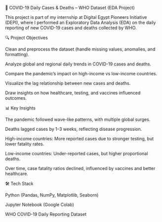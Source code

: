 🦠 COVID-19 Daily Cases & Deaths – WHO Dataset (EDA Project)

This project is part of my internship at Digital Egypt Pioneers Initiative (DEPI), where I performed an Exploratory Data Analysis (EDA) on the daily reporting of new COVID-19 cases and deaths collected by WHO.

🔍 Project Objectives

Clean and preprocess the dataset (handle missing values, anomalies, and formatting).

Analyze global and regional daily trends in COVID-19 cases and deaths.

Compare the pandemic’s impact on high-income vs low-income countries.

Visualize the lag relationship between new cases and deaths.

Draw insights on how healthcare, testing, and vaccines influenced outcomes.

📊 Key Insights

The pandemic followed wave-like patterns, with multiple global surges.

Deaths lagged cases by 1–3 weeks, reflecting disease progression.

High-income countries: More reported cases due to stronger testing, but lower fatality rates.

Low-income countries: Under-reported cases, but higher proportional deaths.

Over time, case fatality ratios declined, influenced by vaccines and better healthcare.

🛠️ Tech Stack

Python (Pandas, NumPy, Matplotlib, Seaborn)

Jupyter Notebook (Google Colab)

WHO COVID-19 Daily Reporting Dataset
